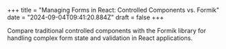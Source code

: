 +++
title = "Managing Forms in React: Controlled Components vs. Formik"
date = "2024-09-04T09:41:20.884Z"
draft = false
+++

Compare traditional controlled components with the Formik library for handling complex form state and validation in React applications.
        